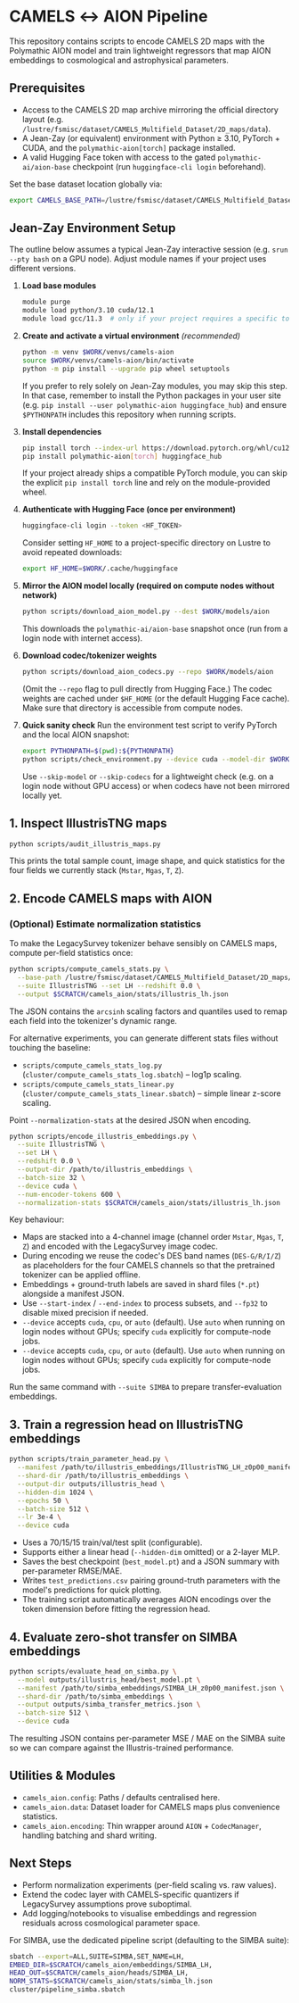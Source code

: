 # CAMELS ↔︎ AION Pipeline

This repository contains scripts to encode CAMELS 2D maps with the Polymathic AION model and train lightweight regressors that map AION embeddings to cosmological and astrophysical parameters.

## Prerequisites

- Access to the CAMELS 2D map archive mirroring the official directory layout (e.g. `/lustre/fsmisc/dataset/CAMELS_Multifield_Dataset/2D_maps/data`).
- A Jean-Zay (or equivalent) environment with Python ≥ 3.10, PyTorch + CUDA, and the `polymathic-aion[torch]` package installed.
- A valid Hugging Face token with access to the gated `polymathic-ai/aion-base` checkpoint (run `huggingface-cli login` beforehand).

Set the base dataset location globally via:

```bash
export CAMELS_BASE_PATH=/lustre/fsmisc/dataset/CAMELS_Multifield_Dataset/2D_maps/data
```

## Jean-Zay Environment Setup

The outline below assumes a typical Jean-Zay interactive session (e.g. `srun --pty bash` on a GPU node). Adjust module names if your project uses different versions.

1. **Load base modules**
   ```bash
   module purge
   module load python/3.10 cuda/12.1
   module load gcc/11.3  # only if your project requires a specific toolchain
   ```

2. **Create and activate a virtual environment** *(recommended)*
   ```bash
   python -m venv $WORK/venvs/camels-aion
   source $WORK/venvs/camels-aion/bin/activate
   python -m pip install --upgrade pip wheel setuptools
   ```
   If you prefer to rely solely on Jean-Zay modules, you may skip this step. In that case, remember to install the Python packages in your user site (e.g. `pip install --user polymathic-aion huggingface_hub`) and ensure `$PYTHONPATH` includes this repository when running scripts.

3. **Install dependencies**
   ```bash
   pip install torch --index-url https://download.pytorch.org/whl/cu121  # pick the CUDA build matching the loaded module
   pip install polymathic-aion[torch] huggingface_hub
   ```
   If your project already ships a compatible PyTorch module, you can skip the explicit `pip install torch` line and rely on the module-provided wheel.

4. **Authenticate with Hugging Face (once per environment)**
   ```bash
   huggingface-cli login --token <HF_TOKEN>
   ```
   Consider setting `HF_HOME` to a project-specific directory on Lustre to avoid repeated downloads:
   ```bash
   export HF_HOME=$WORK/.cache/huggingface
   ```

5. **Mirror the AION model locally (required on compute nodes without network)**
   ```bash
   python scripts/download_aion_model.py --dest $WORK/models/aion
   ```
   This downloads the `polymathic-ai/aion-base` snapshot once (run from a login node with internet access).

6. **Download codec/tokenizer weights**
   ```bash
   python scripts/download_aion_codecs.py --repo $WORK/models/aion
   ```
   (Omit the `--repo` flag to pull directly from Hugging Face.) The codec weights are cached under `$HF_HOME` (or the default Hugging Face cache). Make sure that directory is accessible from compute nodes.

7. **Quick sanity check**
   Run the environment test script to verify PyTorch and the local AION snapshot:
   ```bash
   export PYTHONPATH=$(pwd):${PYTHONPATH}
   python scripts/check_environment.py --device cuda --model-dir $WORK/models/aion --skip-codecs
   ```
   Use `--skip-model` or `--skip-codecs` for a lightweight check (e.g. on a login node without GPU access) or when codecs have not been mirrored locally yet.

## 1. Inspect IllustrisTNG maps

```bash
python scripts/audit_illustris_maps.py
```

This prints the total sample count, image shape, and quick statistics for the four fields we currently stack (`Mstar`, `Mgas`, `T`, `Z`).

## 2. Encode CAMELS maps with AION

### (Optional) Estimate normalization statistics

To make the LegacySurvey tokenizer behave sensibly on CAMELS maps, compute per-field statistics once:

```bash
python scripts/compute_camels_stats.py \
  --base-path /lustre/fsmisc/dataset/CAMELS_Multifield_Dataset/2D_maps/data \
  --suite IllustrisTNG --set LH --redshift 0.0 \
  --output $SCRATCH/camels_aion/stats/illustris_lh.json
```

The JSON contains the `arcsinh` scaling factors and quantiles used to remap each field into the tokenizer's dynamic range.

For alternative experiments, you can generate different stats files without touching the baseline:

- `scripts/compute_camels_stats_log.py` (`cluster/compute_camels_stats_log.sbatch`) – log1p scaling.
- `scripts/compute_camels_stats_linear.py` (`cluster/compute_camels_stats_linear.sbatch`) – simple linear z-score scaling.

Point `--normalization-stats` at the desired JSON when encoding.

```bash
python scripts/encode_illustris_embeddings.py \
  --suite IllustrisTNG \
  --set LH \
  --redshift 0.0 \
  --output-dir /path/to/illustris_embeddings \
  --batch-size 32 \
  --device cuda \
  --num-encoder-tokens 600 \
  --normalization-stats $SCRATCH/camels_aion/stats/illustris_lh.json
```

Key behaviour:

- Maps are stacked into a 4-channel image (channel order `Mstar`, `Mgas`, `T`, `Z`) and encoded with the LegacySurvey image codec.
- During encoding we reuse the codec's DES band names (`DES-G/R/I/Z`) as placeholders for the four CAMELS channels so that the pretrained tokenizer can be applied offline.
- Embeddings + ground-truth labels are saved in shard files (`*.pt`) alongside a manifest JSON.
- Use `--start-index` / `--end-index` to process subsets, and `--fp32` to disable mixed precision if needed.
- `--device` accepts `cuda`, `cpu`, or `auto` (default). Use `auto` when running on login nodes without GPUs; specify `cuda` explicitly for compute-node jobs.
- `--device` accepts `cuda`, `cpu`, or `auto` (default). Use `auto` when running on login nodes without GPUs; specify `cuda` explicitly for compute-node jobs.

Run the same command with `--suite SIMBA` to prepare transfer-evaluation embeddings.

## 3. Train a regression head on IllustrisTNG embeddings

```bash
python scripts/train_parameter_head.py \
  --manifest /path/to/illustris_embeddings/IllustrisTNG_LH_z0p00_manifest.json \
  --shard-dir /path/to/illustris_embeddings \
  --output-dir outputs/illustris_head \
  --hidden-dim 1024 \
  --epochs 50 \
  --batch-size 512 \
  --lr 3e-4 \
  --device cuda
```

- Uses a 70/15/15 train/val/test split (configurable).
- Supports either a linear head (`--hidden-dim` omitted) or a 2-layer MLP.
- Saves the best checkpoint (`best_model.pt`) and a JSON summary with per-parameter RMSE/MAE.
- Writes `test_predictions.csv` pairing ground-truth parameters with the model's predictions for quick plotting.
- The training script automatically averages AION encodings over the token dimension before fitting the regression head.

## 4. Evaluate zero-shot transfer on SIMBA embeddings

```bash
python scripts/evaluate_head_on_simba.py \
  --model outputs/illustris_head/best_model.pt \
  --manifest /path/to/simba_embeddings/SIMBA_LH_z0p00_manifest.json \
  --shard-dir /path/to/simba_embeddings \
  --output outputs/simba_transfer_metrics.json \
  --batch-size 512 \
  --device cuda
```

The resulting JSON contains per-parameter MSE / MAE on the SIMBA suite so we can compare against the Illustris-trained performance.

## Utilities & Modules

- `camels_aion.config`: Paths / defaults centralised here.
- `camels_aion.data`: Dataset loader for CAMELS maps plus convenience statistics.
- `camels_aion.encoding`: Thin wrapper around `AION` + `CodecManager`, handling batching and shard writing.

## Next Steps

- Perform normalization experiments (per-field scaling vs. raw values).
- Extend the codec layer with CAMELS-specific quantizers if LegacySurvey assumptions prove suboptimal.
- Add logging/notebooks to visualise embeddings and regression residuals across cosmological parameter space.

For SIMBA, use the dedicated pipeline script (defaulting to the SIMBA suite):
```bash
sbatch --export=ALL,SUITE=SIMBA,SET_NAME=LH,
EMBED_DIR=$SCRATCH/camels_aion/embeddings/SIMBA_LH,
HEAD_OUT=$SCRATCH/camels_aion/heads/SIMBA_LH,
NORM_STATS=$SCRATCH/camels_aion/stats/simba_lh.json
cluster/pipeline_simba.sbatch
```
